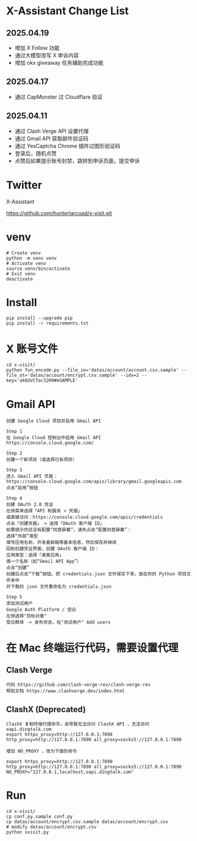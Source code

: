 # X-Assistant Change List

## 2025.04.19
- 增加 X Follow 功能
- 通过大模型改写 X 申诉内容
- 增加 okx giveaway 任务辅助完成功能

## 2025.04.17
- 通过 CapMonster 过 Cloudflare 验证

## 2025.04.11
- 通过 Clash Verge API 设置代理
- 通过 Gmail API 获取邮件验证码
- 通过 YesCaptcha Chrome 插件过图形验证码
- 登录后，随机点赞
- 点赞后如果提示账号封禁，跳转到申诉页面，提交申诉

# Twitter
X-Assistant

https://github.com/hunterlarcuad/x-visit.git

# venv
```
# Create venv
python -m venv venv
# Activate venv
source venv/bin/activate
# Exit venv
deactivate
```

# Install
```
pip install --upgrade pip
pip install -r requirements.txt
```

# X 账号文件
```
cd x-visit/
python fun_encode.py --file_in='datas/account/account.csv.sample' --file_ot='datas/account/encrypt.csv.sample' --idx=2 --key='ak6UVCToc32H9#mSAMPLE'
```

# Gmail API
```
创建 Google Cloud 项目并启用 Gmail API

Step 1
在 Google Cloud 控制台中启用 Gmail API
https://console.cloud.google.com/

Step 2
创建一个新项目（或选择已有项目）

Step 3
进入 Gmail API 页面：
https://console.cloud.google.com/apis/library/gmail.googleapis.com
点击“启用”按钮

Step 4
创建 OAuth 2.0 凭证
左侧菜单选择「API 和服务 > 凭据」
或直接访问：https://console.cloud.google.com/apis/credentials
点击「创建凭据」 > 选择「OAuth 客户端 ID」
如果提示你还没有配置“同意屏幕”，请先点击“配置同意屏幕”：
选择“外部”类型
填写应用名称、开发者邮箱等基本信息，然后保存并继续
回到创建凭证界面，创建 OAuth 客户端 ID：
应用类型：选择「桌面应用」
填一个名称（如“Gmail API App”）
点击“创建”
创建后点击“下载”按钮，把 credentials.json 文件保存下来，放在你的 Python 项目文件夹中
并下载的 json 文件重命名为 credentials.json

Step 5
添加测试用户
Google Auth Platform / 受众
左侧选择"目标对象"
受众群体 -> 发布状态，在"测试用户" Add users
```

# 在 Mac 终端运行代码，需要设置代理
## Clash Verge
```
代码 https://github.com/clash-verge-rev/clash-verge-rev
帮助文档 https://www.clashverge.dev/index.html
```

## ClashX (Deprecated)
```
ClashX 复制终端代理命令，会导致无法访问 ClashX API ，无法访问 oapi.dingtalk.com
export https_proxy=http://127.0.0.1:7890 http_proxy=http://127.0.0.1:7890 all_proxy=socks5://127.0.0.1:7890

增加 NO_PROXY ，改为下面的命令

export https_proxy=http://127.0.0.1:7890 http_proxy=http://127.0.0.1:7890 all_proxy=socks5://127.0.0.1:7890 NO_PROXY="127.0.0.1,localhost,oapi.dingtalk.com"
```

# Run
```
cd x-visit/
cp conf.py.sample conf.py
cp datas/account/encrypt.csv.sample datas/account/encrypt.csv
# modify datas/account/encrypt.csv
python xvisit.py
```
